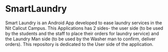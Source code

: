 # SmartLaundry
Smart Laundry is an Android App developed to ease laundry services in the Nit Calicut Campus.
This Applications has 2 sides- the user side (to be used by the students and the staff to place their orders for laundry service) and 
the Laundry Man side (to be used by the Washer man to confirm, deliver orders). 
This repository is dedicated to the User side of the application.


